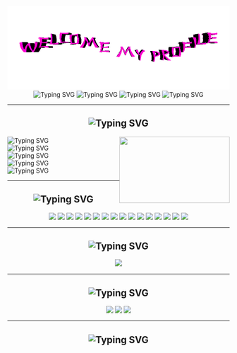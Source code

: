 <body>
<div align="center">
	<img src="1.gif">
</div>
<div align="center">
	<a><img src="https://readme-typing-svg.demolab.com?font=Fira+Code&size=16&duration=1500&color=F700B8&repeat=false&random=false&width=435&height=27&lines=%F0%9D%92%9C%F0%9D%93%83%F0%9D%92%B9+%F0%9D%92%B6%F0%9D%93%89+%F0%9D%93%89%F0%9D%92%BD%F0%9D%91%92+%F0%9D%92%BB%F0%9D%92%B6%F0%9D%92%B8%F0%9D%93%89%F0%9D%91%9C%F0%9D%93%87%F0%9D%93%8E+%F0%9D%91%9C%F0%9D%93%87+%F0%9D%92%BE%F0%9D%93%83+%F0%9D%93%85%F0%9D%93%8A%F0%9D%92%B7%F0%9D%93%88%2C+%F0%9D%93%81%F0%9D%92%B6%F0%9D%93%8A%F0%9D%91%94%F0%9D%92%BD%F0%9D%93%89%F0%9D%91%92%F0%9D%93%87+%F0%9D%92%BE%F0%9D%93%83+%F0%9D%93%89%F0%9D%92%BD%F0%9D%91%92+%F0%9D%92%B8%F0%9D%93%81%F0%9D%91%9C%F0%9D%93%8A%F0%9D%92%B9%F0%9D%93%88" alt="Typing SVG" /></a>
	<a><img src="https://readme-typing-svg.demolab.com?font=Fira+Code&size=16&duration=2000&color=F700B8&repeat=false&random=false&width=515&height=27&lines=%F0%9D%92%AF%F0%9D%91%9C+%F0%9D%92%B7%F0%9D%91%92+%F0%9D%91%92%F0%9D%92%B8%F0%9D%92%BD%F0%9D%91%9C%F0%9D%91%92%F0%9D%92%B9+%F0%9D%92%BE%F0%9D%93%83%F0%9D%93%89%F0%9D%91%9C+%F0%9D%92%B7%F0%9D%91%9C%F0%9D%93%8D%F0%9D%91%92%F0%9D%93%88+%F0%9D%92%BB%F0%9D%93%87%F0%9D%91%9C%F0%9D%93%82+%F0%9D%93%8A%F0%9D%93%83%F0%9D%92%B9%F0%9D%91%92%F0%9D%93%87+%F0%9D%93%89%F0%9D%92%BD%F0%9D%91%92+%F0%9D%92%BD%F0%9D%93%8A%F0%9D%93%82%F0%9D%92%B6%F0%9D%93%83+%F0%9D%93%8C%F0%9D%91%9C%F0%9D%93%87%F0%9D%93%81%F0%9D%92%B9" alt="Typing SVG" /></a>
	<a><img src="https://readme-typing-svg.demolab.com?font=Fira+Code&size=16&duration=2500&color=F700B8&repeat=false&random=false&width=435&height=27&lines=%F0%9D%91%80%F0%9D%91%9C%F0%9D%93%81%F0%9D%92%B9+%F0%9D%91%9C%F0%9D%93%83+%F0%9D%93%89%F0%9D%92%BD%F0%9D%91%92+%F0%9D%93%89%F0%9D%93%87%F0%9D%92%B6%F0%9D%93%88%F0%9D%92%BD+%F0%9D%91%9C%F0%9D%92%BB+%F0%9D%93%8A%F0%9D%93%83%F0%9D%92%B9%F0%9D%91%92%F0%9D%93%87%F0%9D%91%94%F0%9D%93%87%F0%9D%91%9C%F0%9D%93%8A%F0%9D%93%83%F0%9D%92%B9+%F0%9D%93%87%F0%9D%92%B6%F0%9D%93%85" alt="Typing SVG" /></a>
	<a><img src="https://readme-typing-svg.demolab.com?font=Fira+Code&size=16&duration=3000&color=F700B8&repeat=false&random=false&width=450&height=27&lines=%F0%9D%92%9C%F0%9D%93%85%F0%9D%93%85%F0%9D%93%87%F0%9D%91%9C%F0%9D%92%B6%F0%9D%92%B8%F0%9D%92%BD%F0%9D%92%BE%F0%9D%93%83%F0%9D%91%94+%F0%9D%93%81%F0%9D%92%BE%F0%9D%93%80%F0%9D%91%92+%F0%9D%93%89%F0%9D%92%BD%F0%9D%91%92+%F0%9D%93%82%F0%9D%91%92%F0%9D%93%82%F0%9D%91%9C%F0%9D%93%87%F0%9D%92%BE%F0%9D%91%92%F0%9D%93%88+%F0%9D%91%9C%F0%9D%92%BB+%F0%9D%91%9C%F0%9D%93%8A%F0%9D%93%87+%F0%9D%93%88%F0%9D%93%8A%F0%9D%93%82%F0%9D%93%82%F0%9D%91%92%F0%9D%93%87" alt="Typing SVG" /></a>
</div>
<div>
	<hr>
	<h2 align="center"><a><img src="https://readme-typing-svg.demolab.com?font=Fira+Code&duration=2500&size=28&color=F700B8&repeat=false&random=false&width=205&height=40&lines=%F0%9D%92%9C%F0%9D%92%B7%F0%9D%91%9C%F0%9D%93%8A%F0%9D%93%89+%F0%9D%93%82%F0%9D%91%92" alt="Typing SVG" /></a></h2>
	<div align="center">
		<img width="250" height="150" src="https://media1.tenor.com/m/zrrOwE1vVQUAAAAC/%D0%B0%D0%B2%D1%82%D0%BE%D1%81%D1%82%D0%BE%D0%BF%D0%BE%D0%BC-%D0%BF%D0%BE-%D1%84%D0%B0%D0%B7%D0%B5-%D1%81%D0%BD%D0%B0-%D0%BA%D0%B8%D1%88%D0%BB%D0%B0%D0%BA.gif" align="right">
	</div>
	<a><img src="https://readme-typing-svg.demolab.com?font=Fira+Code&size=18&duration=1500&color=F700B8&repeat=false&random=false&width=140&height=27&lines=-+Name%3A+Ivan" alt="Typing SVG" /></a>
	<br>
	<a><img src="https://readme-typing-svg.demolab.com?font=Fira+Code&size=18&duration=2500&color=F700B8&repeat=false&random=false&height=27&lines=-+Loves%3A+APFC%2C+Keyboards%2C+Fresh+Ideas" alt="Typing SVG" /></a>
	<br>
	<a><img src="https://readme-typing-svg.demolab.com?font=Fira+Code&size=18&duration=1000&color=F700B8&repeat=false&random=false&width=230&height=27&lines=-+Gender%3A+He%2FHis%2FMale" alt="Typing SVG" /></a>
	<br>
	<a><img src="https://readme-typing-svg.demolab.com?font=Fira+Code&size=18&duration=1000&color=F700B8&repeat=false&random=false&width=460&height=27&lines=-+Hobbys%3A+Design%2C+Algrotihms%2C+Typing+Text" alt="Typing SVG" /></a>
	<br>
	<a><img src="https://readme-typing-svg.demolab.com?font=Fira+Code&size=18&duration=1000&color=F700B8&repeat=false&random=false&width=300&height=27&lines=-+Working%3A+InCase%2C+TechCrew" alt="Typing SVG" /></a>
</div>
<div>
	<hr>
	<h2 align="center"><a><img src="https://readme-typing-svg.demolab.com?font=Fira+Code&size=28&duration=2500&color=F700B8&repeat=false&random=false&width=185&height=40&lines=%F0%9D%92%A6%F0%9D%93%83%F0%9D%91%9C%F0%9D%93%8C%F0%9D%93%81%F0%9D%91%92%F0%9D%92%B9%F0%9D%91%94%F0%9D%91%92" alt="Typing SVG" /></a></h2>
	<div align="center">
		<img src="https://img.shields.io/badge/.net-violet.svg?&style=for-the-badge&logo=.net&logoColor=white"/>
		<img src="https://img.shields.io/badge/redis-violet.svg?&style=for-the-badge&logo=redis&logoColor=white"/>
		<img src="https://img.shields.io/badge/docker-violet.svg?&style=for-the-badge&logo=docker&logoColor=white"/>
		<img src="https://img.shields.io/badge/html-violet.svg?&style=for-the-badge&logo=html5&logoColor=white"/>
		<img src="https://img.shields.io/badge/css-violet.svg?&style=for-the-badge&logo=css3&logoColor=white"/>
		<img src="https://img.shields.io/badge/node.js-violet.svg?&style=for-the-badge&logo=node.js&logoColor=white"/>
		<img src="https://img.shields.io/badge/javascript-violet.svg?&style=for-the-badge&logo=javascript&logoColor=white"/>
		<img src="https://img.shields.io/badge/git-violet.svg?&style=for-the-badge&logo=git&logoColor=white"/>
		<img src="https://img.shields.io/badge/react-violet.svg?&style=for-the-badge&logo=react&logoColor=white"/>
		<img src="https://img.shields.io/badge/mongo-violet.svg?&style=for-the-badge&logo=mongodb&logoColor=white"/>
		<img src="https://img.shields.io/badge/pgsql-violet.svg?&style=for-the-badge&logo=postgresql&logoColor=white"/>
		<!-- <img src="https://img.shields.io/badge/mariadb-violet.svg?&style=for-the-badge&logo=mariadb&logoColor=white"/> -->
		<img src="https://img.shields.io/badge/rabbitmq-violet.svg?&style=for-the-badge&logo=rabbitmq&logoColor=white"/>
		<img src="https://img.shields.io/badge/mssql-violet.svg?&style=for-the-badge&logo=microsoftsqlserver&logoColor=white"/>
		<img src="https://img.shields.io/badge/webpack-violet.svg?&style=for-the-badge&logo=webpack&logoColor=white"/>
		<img src="https://img.shields.io/badge/nginx-violet.svg?&style=for-the-badge&logo=nginx&logoColor=white"/>
		<img src="https://img.shields.io/badge/angular-violet.svg?&style=for-the-badge&logo=angular&logoColor=white"/>
	</div>
</div>
<div>
	<hr>
	<h2 align="center"><a><img src="https://readme-typing-svg.demolab.com?font=Fira+Code&size=28&duration=2500&color=F700B8&repeat=false&random=false&width=185&height=40&lines=%F0%9D%92%9E%F0%9D%91%9C%F0%9D%93%83%F0%9D%93%89%F0%9D%92%B6%F0%9D%92%B8%F0%9D%93%89+%F0%9D%91%80%F0%9D%91%92" alt="Typing SVG" /></a></h2>
	<div align="center">
		<a href="https://t.me/in_case_offers">
			<img src="https://img.shields.io/badge/telegram-violet.svg?&style=for-the-badge&logo=telegram&logoColor=white"/>
		</a>
	</div>
</div>
<div>
	<hr>
	<h2 align="center"><a><img src="https://readme-typing-svg.demolab.com?font=Fira+Code&size=28&duration=2500&color=F700B8&repeat=false&random=false&width=155&height=40&lines=%F0%9D%92%AE%F0%9D%93%89%F0%9D%92%B6%F0%9D%93%89%F0%9D%92%BE%F0%9D%93%88%F0%9D%93%89%F0%9D%92%BE%F0%9D%92%B8" alt="Typing SVG" /></a></h2>
	<div align="center">
		<img src="https://github-profile-summary-cards.vercel.app/api/cards/profile-details?username=Ferbray&theme=jolly">
		<img src="https://github-profile-summary-cards.vercel.app/api/cards/stats?username=Ferbray&theme=jolly">
		<img src="https://github-profile-summary-cards.vercel.app/api/cards/productive-time?username=Ferbray&theme=jolly&utcOffset=8">
	</div>
</div>
<div>
	<hr>
	<h2 align="center"><a><img src="https://readme-typing-svg.demolab.com?font=Fira+Code&size=28&duration=2500&color=F700B8&repeat=false&random=false&width=325&height=40&lines=%F0%9D%92%AF%F0%9D%92%BD%F0%9D%92%B6%F0%9D%93%83%F0%9D%93%80+%F0%9D%92%BB%F0%9D%91%9C%F0%9D%93%87+%F0%9D%93%87%F0%9D%91%92%F0%9D%92%B6%F0%9D%92%B9%F0%9D%92%BE%F0%9D%93%83%F0%9D%91%94!" alt="Typing SVG" /></a></h2>
</div>
</body>
